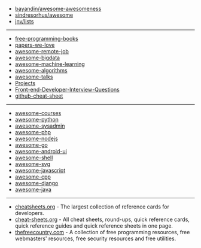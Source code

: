 
* [bayandin/awesome-awesomeness](https://github.com/bayandin/awesome-awesomeness)
* [sindresorhus/awesome](https://github.com/sindresorhus/awesome)
* [jnv/lists](https://github.com/jnv/lists)

---
* [free-programming-books](https://github.com/vhf/free-programming-books)
* [papers-we-love](https://github.com/papers-we-love/papers-we-love)
* [awesome-remote-job](https://github.com/lukasz-madon/awesome-remote-job)
* [awesome-bigdata](https://github.com/onurakpolat/awesome-bigdata)
* [awesome-machine-learning](https://github.com/josephmisiti/awesome-machine-learning)
* [awesome-algorithms](https://github.com/tayllan/awesome-algorithms)
* [awesome-talks](https://github.com/JanVanRyswyck/awesome-talks)
* [Projects](https://github.com/karan/Projects)
* [Front-end-Developer-Interview-Questions](https://github.com/h5bp/Front-end-Developer-Interview-Questions)
* [github-cheat-sheet](https://github.com/tiimgreen/github-cheat-sheet)

---
* [awesome-courses](https://github.com/prakhar1989/awesome-courses)
* [awesome-python](https://github.com/vinta/awesome-python)
* [awesome-sysadmin](https://github.com/kahun/awesome-sysadmin)
* [awesome-php](https://github.com/ziadoz/awesome-php)
* [awesome-nodejs](https://github.com/sindresorhus/awesome-nodejs)
* [awesome-go](https://github.com/avelino/awesome-go)
* [awesome-android-ui](https://github.com/wasabeef/awesome-android-ui)
* [awesome-shell](https://github.com/alebcay/awesome-shell)
* [awesome-svg](https://github.com/willianjusten/awesome-svg)
* [awesome-javascript](https://github.com/sorrycc/awesome-javascript)
* [awesome-cpp](https://github.com/fffaraz/awesome-cpp)
* [awesome-django](https://github.com/rosarior/awesome-django)
* [awesome-java](https://github.com/akullpp/awesome-java)

---
* [cheatsheets.org](http://www.cheatsheets.org/) - The largest collection of reference cards for developers.
* [cheat-sheets.org](http://www.cheat-sheets.org/) - All cheat sheets, round-ups, quick reference cards, quick reference guides and quick reference sheets in one page.
* [thefreecountry.com](http://www.thefreecountry.com/) - A collection of free programming resources, free webmasters' resources, free security resources and free utilities.



